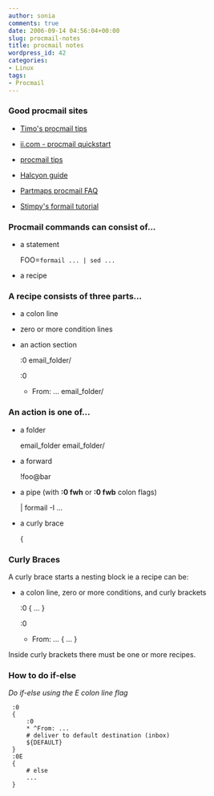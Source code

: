 ```yaml
---
author: sonia
comments: true
date: 2006-09-14 04:56:04+00:00
slug: procmail-notes
title: procmail notes
wordpress_id: 42
categories:
- Linux
tags:
- Procmail
---
```


### Good procmail sites





	
  * [Timo's procmail tips](http://lipas.uwasa.fi/~ts/info/proctips.html)

	
  * [ii.com - procmail quickstart](http://www.ii.com/internet/robots/procmail/qs/)

	
  * [procmail tips](http://pm-doc.sourceforge.net/pm-tips.html)

	
  * [Halcyon guide](http://www.inwa.net/~m3047/procmail/procmail-guide.html)

	
  * [Partmaps procmail FAQ](http://partmaps.org/era/procmail/mini-faq.html)

	
  * [Stimpy's formail tutorial](http://www.stimpy.net/procmail/tutorial/formail.html)




### Procmail commands can consist of...





	
  * a statement



    
     FOO=`formail ... | sed ...`





	
  * a recipe




### A recipe consists of three parts...





	
  * a colon line

	
  * zero or more condition lines

	
  * an action section



    
     :0
     email_folder/



    
    
     :0
     * From: ...
     email_folder/




### An action is one of...





	
  * a folder



    
     email_folder
     email_folder/





	
  * a forward



    
     !foo@bar





	
  * a pipe (with **:0 fwh** or **:0 fwb** colon flags)



    
     | formail -I ...





	
  * a curly brace



    
     {




### Curly Braces


A curly brace starts a nesting block ie a recipe can be:



	
  * a colon line, zero or more conditions, and curly brackets



    
     :0
     {
         ...
     }



    
     :0
     * From: ...
     {
         ...
     }


Inside curly brackets there must be one or more recipes.


### How to do if-else


_Do if-else using the E colon line flag_

    
     :0
     {
         :0
         * ^From: ...
         # deliver to default destination (inbox)
         ${DEFAULT}
     }
     :0E
     {
         # else
         ...
     }
